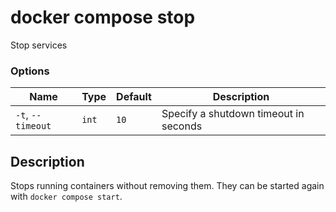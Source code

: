 # docker compose stop

<!---MARKER_GEN_START-->
Stop services

### Options

| Name | Type | Default | Description |
| --- | --- | --- | --- |
| `-t`, `--timeout` | `int` | `10` | Specify a shutdown timeout in seconds |


<!---MARKER_GEN_END-->

## Description

Stops running containers without removing them. They can be started again with `docker compose start`.
